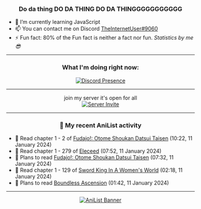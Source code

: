 <div align="center">

### Do da thing DO DA THING DO DA THINGGGGGGGGGGG
</div>

- 🌱 I’m currently learning JavaScript
- 📫 You can contact me on Discord [TheInternetUser#9060](https://discord.com/users/534117072796385300)
- ⚡ Fun fact: 80% of the Fun fact is neither a fact nor fun. _Statistics by me 😎_
<hr>

<div align="center">

### What I'm doing right now:
[![Discord Presence](https://lanyard.cnrad.dev/api/534117072796385300)](https://discord.com/users/534117072796385300)
<hr>

join my server it's open for all <br>
[![Server Invite](https://invidget.switchblade.xyz/bfYgVHxrSs)](https://discord.gg/bfYgVHxrSs)

<hr>
  
### 🌸 My recent AniList activity

</div>

<!-- ANILIST_ACTIVITY:start -->

-   📖 Read chapter 1 - 2 of [Fudajo!: Otome Shoukan Datsui Taisen](https://anilist.co/manga/94991) (10:22, 11 January 2024)
-   📖 Read chapter 1 - 279 of [Eleceed](https://anilist.co/manga/106929) (07:52, 11 January 2024)
-   📖 Plans to read [Fudajo!: Otome Shoukan Datsui Taisen](https://anilist.co/manga/94991) (07:32, 11 January 2024)
-   📖 Read chapter 1 - 129 of [Sword King In A Women's World](https://anilist.co/manga/116027) (02:18, 11 January 2024)
-   📖 Plans to read [Boundless Ascension](https://anilist.co/manga/159439) (01:42, 11 January 2024)

<!-- ANILIST_ACTIVITY:end -->
<hr>

<div align="center">

[![AniList Banner](https://img.anili.st/User/929966)](https://anilist.co/user/TheInternetUser)

<!-- ![Profile views](https://gpvc.arturio.dev/TheInternetUse7) Since 2023-01-09 -->
<br>


</div>
